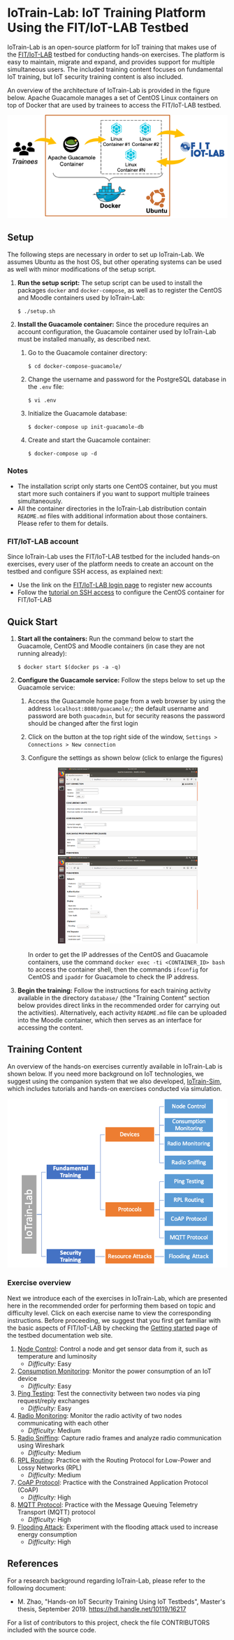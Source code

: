 

# IoTrain-Lab: IoT Training Platform Using the FIT/IoT-LAB Testbed

IoTrain-Lab is an open-source platform for IoT training that makes use
of the [FIT/IoT-LAB](https://www.iot-lab.info/) testbed for conducting
hands-on exercises. The platform is easy to maintain, migrate and
expand, and provides support for multiple simultaneous users. The
included training content focuses on fundamental IoT training, but IoT
security training content is also included.

An overview of the architecture of IoTrain-Lab is provided in the
figure below. Apache Guacamole manages a set of CentOS Linux
containers on top of Docker that are used by trainees to access the
FIT/IoT-LAB testbed.
<div align=center><img src="figures/platform_architecture.png"></div>


## Setup

The following steps are necessary in order to set up IoTrain-Lab. We
assumes Ubuntu as the host OS, but other operating systems can be used
as well with minor modifications of the setup script.

1. **Run the setup script:** The setup script can be used to install
the packages `docker` and `docker-compose`, as well as to register the
CentOS and Moodle containers used by IoTrain-Lab:
	```
	$ ./setup.sh
	```

2. **Install the Guacamole container:** Since the procedure requires
an account configuration, the Guacamole container used by IoTrain-Lab
must be installed manually, as described next.

	1. Go to the Guacamole container directory:
		```
		$ cd docker-compose-guacamole/
		```
	2. Change the username and password for the PostgreSQL
	database in the `.env` file:
		```
		$ vi .env
		```
	3. Initialize the Guacamole database:
		```
		$ docker-compose up init-guacamole-db
		```
	4. Create and start the Guacamole container:
		```
		$ docker-compose up -d
		```

### Notes

* The installation script only starts one CentOS container, but you
  must start more such containers if you want to support multiple
  trainees simultaneously.
* All the container directories in the IoTrain-Lab distribution
  contain `README.md` files with additional information about those
  containers. Please refer to them for details.

### FIT/IoT-LAB account

Since IoTrain-Lab uses the FIT/IoT-LAB testbed for the included
hands-on exercises, every user of the platform needs to create an
account on the testbed and configure SSH access, as explained next:
* Use the link on the [FIT/IoT-LAB login
  page](https://www.iot-lab.info/testbed/login?next=%2Fdashboard) to
  register new accounts
* Follow the [tutorial on SSH
  access](https://www.iot-lab.info/tutorials/ssh-access/) to configure
  the CentOS container for FIT/IoT-LAB


## Quick Start

1. **Start all the containers:** Run the command below to start the
Guacamole, CentOS and Moodle containers (in case they are not running
already):
	```
	$ docker start $(docker ps -a -q)
	```

2. **Configure the Guacamole service:** Follow the steps below to set
up the Guacamole service:

	1. Access the Guacamole home page from a web browser by using
	the address `localhost:8080/guacamole/`; the default username
	and password are both `guacadmin`, but for security reasons
	the password should be changed after the first login

	2. Click on the button at the top right side of the window,
	`Settings > Connections > New connection`

	3. Configure the settings as shown below (click to enlarge the
	figures)
		<div align=center>
		<img width="320" src="figures/guacamole_settings1.png">
		<img width="320" src="figures/guacamole_settings2.png">
		</div>

		In order to get the IP addresses of the CentOS and
		Guacamole containers, use the command `docker exec -ti
		<CONTAINER_ID> bash` to access the container shell,
		then the commands `ifconfig` for CentOS and `ipaddr`
		for Guacamole to check the IP address.

3. **Begin the training:** Follow the instructions for each training
activity available in the directory `database/` (the "Training
Content" section below provides direct links in the recommended order
for carrying out the activities). Alternatively, each activity
`README.md` file can be uploaded into the Moodle container, which then
serves as an interface for accessing the content.


## Training Content

An overview of the hands-on exercises currently available in
IoTrain-Lab is shown below. If you need more background on IoT
technologies, we suggest using the companion system that we also
developed, [IoTrain-Sim](https://github.com/crond-jaist/iotrain-sim),
which includes tutorials and hands-on exercises conducted via
simulation.
<div align=center><img src="figures/content_overview.png"></div>

### Exercise overview

Next we introduce each of the exercises in IoTrain-Lab, which are
presented here in the recommended order for performing them based on
topic and difficulty level. Click on each exercise name to view the
corresponding instructions. Before proceeding, we suggest that you
first get familiar with the basic aspects of FIT/IoT-LAB by checking
the [Getting
started](https://www.iot-lab.info/docs/getting-started/introduction/)
page of the testbed documentation web site.

1. [Node Control](database/fundamental_training/devices/node_control/README.md):
	Control a node and get sensor data from it, such as temperature and luminosity
	- _Difficulty:_ Easy
2. [Consumption Monitoring](database/fundamental_training/devices/consumption_monitoring/README.md):
	Monitor the power consumption of an IoT device
	- _Difficulty:_ Easy
3. [Ping Testing](database/fundamental_training/protocols/ping_testing/README.md):
	Test the connectivity between two nodes via ping request/reply exchanges
	- _Difficulty:_ Easy
4. [Radio Monitoring](database/fundamental_training/devices/radio_monitoring/README.md):
	Monitor the radio activity of two nodes communicating with each other
	- _Difficulty:_ Medium
5. [Radio Sniffing](database/fundamental_training/devices/radio_sniffing/README.md):
	Capture radio frames and analyze radio communication using Wireshark
	- _Difficulty:_ Medium
6. [RPL Routing](database/fundamental_training/protocols/rpl_routing/README.md):
	Practice with the Routing Protocol for Low-Power and Lossy Networks (RPL)
	- _Difficulty:_ Medium
7. [CoAP Protocol](database/fundamental_training/protocols/coap_protocol/README.md):
	Practice with the Constrained Application Protocol (CoAP)
	- _Difficulty:_ High
8. [MQTT Protocol](database/fundamental_training/protocols/mqtt_protocol/README.md):
	Practice with the Message Queuing  Telemetry Transport (MQTT) protocol
	- _Difficulty:_ High
9. [Flooding Attack](database/security_training/resource_attacks/flooding_attack/README.md):
	Experiment with the flooding attack used to increase energy consumption
	- _Difficulty:_ High


## References

For a research background regarding IoTrain-Lab, please refer to the
following document:
* M. Zhao, "Hands-on IoT Security Training Using IoT Testbeds",
  Master's thesis, September 2019. https://hdl.handle.net/10119/16217

For a list of contributors to this project, check the file
CONTRIBUTORS included with the source code.
